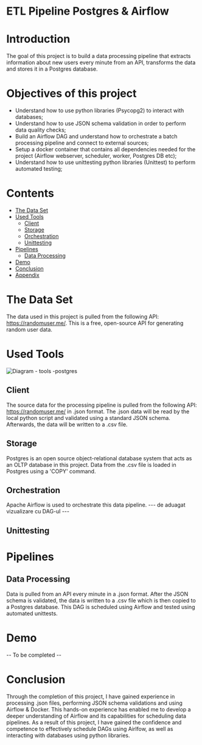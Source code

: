 
# ETL Pipeline Postgres & Airflow


# Introduction
The goal of this project is to build a data processing pipeline that extracts information about new users every minute from an API, transforms the data and stores it in a Postgres database.

# Objectives of this project
- Understand how to use python libraries (Psycopg2) to interact with databases;
- Understand how to use JSON schema validation in order to perform data quality checks;
- Build an Airflow DAG and understand how to orchestrate a batch processing pipeline and connect to external sources;
- Setup a docker container that contains all dependencies needed for the project (Airflow webserver, scheduler, worker, Postgres DB etc);
- Understand how to use unittesting python libraries (Unittest) to perform automated testing;

# Contents
- [The Data Set](#the-data-set)
- [Used Tools](#used-tools)
  - [Client](#client)
  - [Storage](#storage)
  - [Orchestration](#orchestration)
  - [Unittesting](#unittesting)
- [Pipelines](#pipelines)
  - [Data Processing](#data-processing)
- [Demo](#demo)
- [Conclusion](#conclusion)
- [Appendix](#appendix)


# The Data Set
The data used in this project is pulled from the following API: https://randomuser.me/. This is a free, open-source API for generating random user data.

# Used Tools
![Diagram - tools -postgres](https://user-images.githubusercontent.com/108272657/235896146-89683c9c-51ee-407b-a571-6e1ed2afcbc0.svg)

## Client
The source data for the processing pipeline is pulled from the following API: https://randomuser.me/ in .json format. The .json data will be read by the local python script and validated using a standard JSON schema. Afterwards, the data will be written to a .csv file.
## Storage
Postgres is an open source object-relational database system that acts as an OLTP database in this project. Data from the .csv file is loaded in Postgres using a 'COPY' command.
## Orchestration
Apache Airflow is used to orchestrate this data pipeline.
--- de aduagat vizualizare cu DAG-ul ---
## Unittesting

# Pipelines
## Data Processing
Data is pulled from an API every minute in a .json format. After the JSON schema is validated, the data is written to a .csv file which is then copied to a Postgres database. This DAG is scheduled using Airflow and tested using automated unittests.

# Demo
-- To be completed --

# Conclusion
Through the completion of this project, I have gained experience in processing .json files, performing JSON schema validations and using Airflow & Docker. This hands-on experience has enabled me to develop a deeper understanding of Airflow and its capabilities for scheduling data pipelines. As a result of this project, I have gained the confidence and competence to effectively schedule DAGs using Airlfow, as well as interacting with databases using python libraries.
